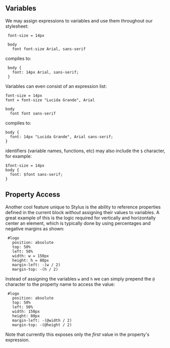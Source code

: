 
## Variables

We may assign expressions to variables and use them throughout our stylesheet:

     font-size = 14px

     body
       font font-size Arial, sans-serif

compiles to:

     body {
       font: 14px Arial, sans-serif;
     }

Variables can even consist of an expression list:

    font-size = 14px
    font = font-size "Lucida Grande", Arial

    body
      font font sans-serif

compiles to:

    body {
      font: 14px "Lucida Grande", Arial sans-serif;
    }

identifiers (variable names, functions, etc) may also include the `$` character, for example:

    $font-size = 14px
    body {
      font: $font sans-serif;
    }

## Property Access

 Another cool feature unique to Stylus is the ability to reference
 properties defined in the current block _without_ assigning their
 values to variables. A great example of this is the logic required
 for vertically and horizontally center an element, which is typically
 done by using percentages and negative margins as shown:

     #logo
       position: absolute
       top: 50%
       left: 50%
       width: w = 150px
       height: h = 80px
       margin-left: -(w / 2)
       margin-top: -(h / 2)

  Instead of assigning the variables `w` and `h` we can simply prepend the `@`
  character to the property name to access the value:

     #logo
       position: absolute
       top: 50%
       left: 50%
       width: 150px
       height: 80px
       margin-left: -(@width / 2)
       margin-top: -(@height / 2)

  Note that currently this exposes only the _first_ value in the property's expression.